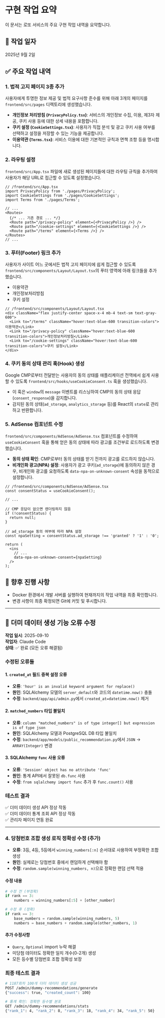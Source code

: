 # 구현 작업 요약

이 문서는 로또 서비스의 주요 구현 작업 내역을 요약합니다.

## 📅 작업 일자

2025년 9월 2일

## ✅ 주요 작업 내역

### 1. 법적 고지 페이지 3종 추가

사용자에게 투명한 정보 제공 및 법적 요구사항 준수를 위해 아래 3개의 페이지를 `frontend/src/pages` 디렉토리에 생성했습니다.

- **개인정보 처리방침 (`PrivacyPolicy.tsx`)**: 서비스의 개인정보 수집, 이용, 제3자 제공, 쿠키 사용 등에 대한 상세 내용을 포함합니다.
- **쿠키 설정 (`CookieSettings.tsx`)**: 사용자가 직접 분석 및 광고 쿠키 사용 여부를 선택하고 설정을 저장할 수 있는 기능을 제공합니다.
- **이용약관 (`Terms.tsx`)**: 서비스 이용에 대한 기본적인 규칙과 면책 조항 등을 명시합니다.

### 2. 라우팅 설정

`frontend/src/App.tsx` 파일에 새로 생성된 페이지들에 대한 라우팅 규칙을 추가하여 사용자가 해당 URL로 접근할 수 있도록 설정했습니다.

```tsx
// /frontend/src/App.tsx
import PrivacyPolicy from './pages/PrivacyPolicy';
import CookieSettings from './pages/CookieSettings';
import Terms from './pages/Terms';

// ...
<Routes>
  {/* ... 기존 경로 ... */}
  <Route path="/privacy-policy" element={<PrivacyPolicy />} />
  <Route path="/cookie-settings" element={<CookieSettings />} />
  <Route path="/terms" element={<Terms />} />
</Routes>
// ...
```

### 3. 푸터(Footer) 링크 추가

사용자가 사이트 어느 곳에서든 법적 고지 페이지에 쉽게 접근할 수 있도록 `frontend/src/components/Layout/Layout.tsx`의 푸터 영역에 아래 링크들을 추가했습니다.

- 이용약관
- 개인정보처리방침
- 쿠키 설정

```tsx
// /frontend/src/components/Layout/Layout.tsx
<div className="flex justify-center space-x-4 mb-4 text-sm text-gray-600">
  <Link to="/terms" className="hover:text-blue-600 transition-colors">이용약관</Link>
  <Link to="/privacy-policy" className="hover:text-blue-600 transition-colors">개인정보처리방침</Link>
  <Link to="/cookie-settings" className="hover:text-blue-600 transition-colors">쿠키 설정</Link>
</div>
```

### 4. 쿠키 동의 상태 관리 훅(Hook) 생성

Google CMP로부터 전달받는 사용자의 동의 상태를 애플리케이션 전역에서 쉽게 사용할 수 있도록 `frontend/src/hooks/useCookieConsent.ts` 훅을 생성했습니다.

- 이 훅은 `window`의 `message` 이벤트를 리스닝하여 CMP의 동의 상태 응답(`consent_response`)을 감지합니다.
- 감지된 동의 상태(`ad_storage`, `analytics_storage` 등)를 React의 `state`로 관리하고 반환합니다.

### 5. AdSense 컴포넌트 수정

`frontend/src/components/AdSense/AdSense.tsx` 컴포넌트를 수정하여 `useCookieConsent` 훅을 통해 얻은 동의 상태에 따라 광고를 조건부로 로드하도록 변경했습니다.

- **동의 상태 확인**: CMP로부터 동의 상태를 받기 전까지 광고를 로드하지 않습니다.
- **비개인화 광고(NPA) 설정**: 사용자가 광고 쿠키(`ad_storage`)에 동의하지 않은 경우, 비개인화 광고를 요청하도록 `data-npa-on-unknown-consent` 속성을 동적으로 설정합니다.

```tsx
// /frontend/src/components/AdSense/AdSense.tsx
const consentStatus = useCookieConsent();

// ...

// CMP 응답이 없으면 렌더링하지 않음
if (!consentStatus) {
  return null;
}

// ad_storage 동의 여부에 따라 NPA 설정
const npaSetting = consentStatus.ad_storage !== 'granted' ? '1' : '0';

return (
  <ins
    // ...
    data-npa-on-unknown-consent={npaSetting}
  />
);
```

## 🚀 향후 진행 사항

- Docker 환경에서 개발 서버를 실행하여 현재까지의 작업 내역을 최종 확인합니다.
- 변경 사항이 최종 확정되면 Git에 커밋 및 푸시합니다.

---

## 🔧 더미 데이터 생성 기능 오류 수정

**작업 일시**: 2025-09-10  
**작업자**: Claude Code  
**상태**: ✅ 완료 (모든 오류 해결됨)

### 수정된 오류들

#### 1. `created_at` 필드 중복 설정 오류
- **오류**: `'hour' is an invalid keyword argument for replace()`
- **원인**: SQLAlchemy 모델의 `server_default`와 코드의 `datetime.now()` 충돌
- **수정**: `backend/app/api/admin.py`에서 `created_at=datetime.now()` 제거

#### 2. `matched_numbers` 타입 불일치
- **오류**: `column "matched_numbers" is of type integer[] but expression is of type json`
- **원인**: SQLAlchemy 모델과 PostgreSQL DB 타입 불일치
- **수정**: `backend/app/models/public_recommendation.py`에서 `JSON` → `ARRAY(Integer)` 변경

#### 3. SQLAlchemy `func` 사용 오류
- **오류**: `'Session' object has no attribute 'func'`
- **원인**: 통계 API에서 잘못된 `db.func` 사용
- **수정**: `from sqlalchemy import func` 추가 후 `func.count()` 사용

### 테스트 결과
✅ 더미 데이터 생성 API 정상 작동  
✅ 더미 데이터 통계 조회 API 정상 작동  
✅ 관리자 페이지 연동 완료

---

### 4. 당첨번호 조합 생성 로직 정확성 수정 (추가)
- **오류**: 3등, 4등, 5등에서 `winning_numbers[:n]` 순서대로 사용하여 부정확한 조합 생성
- **원인**: 실제로는 당첨번호 중에서 랜덤하게 선택해야 함
- **수정**: `random.sample(winning_numbers, n)`으로 정확한 랜덤 선택 적용

#### 수정 내용
```python
# 수정 전 (부정확)
if rank == 3:
    numbers = winning_numbers[:5] + [other_number]

# 수정 후 (정확)
if rank == 3:
    base_numbers = random.sample(winning_numbers, 5)
    numbers = base_numbers + random.sample(other_numbers, 1)
```

#### 추가 수정사항
- `Query`, `Optional` import 누락 해결
- 미당첨 데이터도 정확한 일치 개수(0-2개) 생성
- 모든 등수별 당첨번호 조합 정확성 보장

### 최종 테스트 결과
```bash
# 1187회차 100개 더미 데이터 생성 성공
POST /admin/dummy-recommendations/generate
{"success": true, "created_count": 100}

# 통계 확인: 정확한 등수별 분포
GET /admin/dummy-recommendations/stats
{"rank_1": 4, "rank_2": 8, "rank_3": 18, "rank_4": 34, "rank_5": 50}
```
